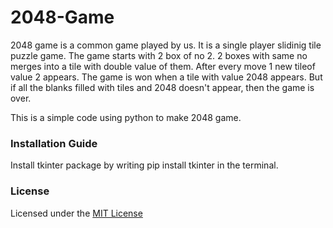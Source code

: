 # 2048-Game
2048 game is a common game played by us. It is a single player slidinig tile puzzle game. The game starts with 2 box of no 2. 2 boxes with same no merges into a tile 
with double value of them. After every move 1 new tileof value 2 appears. The game is won when a tile with value 2048 appears. But if all the blanks filled with tiles
and 2048 doesn't appear, then the game is over.

This is a simple code using python to make 2048 game.

### Installation Guide
Install tkinter package by writing pip install tkinter in the terminal.

### License
Licensed under the [MIT License](https://github.com/Tanuka-Mondal/2048-Game/blob/main/LICENSE)

